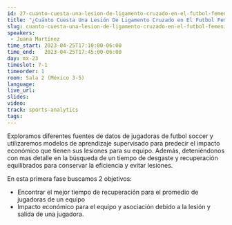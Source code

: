 ```yaml
---
id: 27-cuanto-cuesta-una-lesion-de-ligamento-cruzado-en-el-futbol-femenil
title: "¿Cuánto Cuesta Una Lesión De Ligamento Cruzado en El Futbol Femenil?"
slug: cuanto-cuesta-una-lesion-de-ligamento-cruzado-en-el-futbol-femenil
speakers:
 - Juana Martínez
time_start: 2023-04-25T17:10:00-06:00
time_end:   2023-04-25T17:45:00-06:00
day: mx-23
timeslot: 7-1
timeorder: 1
room: Sala 2 (México 3-5)
language: 
live_url: 
slides: 
video: 
track: sports-analytics
tags:
---
```



Exploramos diferentes fuentes de datos de jugadoras de futbol soccer  y utilizaremos modelos de aprendizaje supervisado para predecir el impacto económico que tienen sus lesiones para su equipo. Además, deteniéndonos con mas detalle en la búsqueda de un tiempo de desgaste y recuperación equilibrados para conservar la eficiencia y evitar lesiones. 

En esta primera fase buscamos 2 objetivos:

- Encontrar el mejor tiempo de recuperación para el promedio de jugadoras de un equipo 
- Impacto económico para el equipo y asociación debido a la lesión y salida de una jugadora.